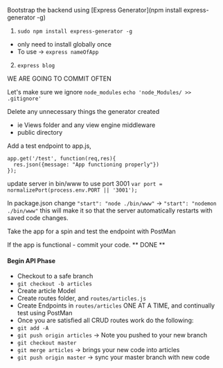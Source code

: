 Bootstrap the backend using [Express Generator](npm install express-generator -g)

1) `sudo npm install express-generator -g`
  - only need to install globally once
  - To use -> `express nameOfApp`
2) `express blog`

WE ARE GOING TO COMMIT OFTEN

Let's make sure we ignore `node_modules`
`echo 'node_Modules/ >> .gitignore'`

Delete any unnecessary things the generator created
  - ie Views folder and any view engine middleware
  - public directory

Add a test endpoint to app.js,
```
app.get('/test', function(req,res){
  res.json({message: "App functioning properly"})
});
```

update server in bin/www to use port 3001
`var port = normalizePort(process.env.PORT || '3001');`

In package.json change `"start": "node ./bin/www"` -> `"start": "nodemon ./bin/www"`
this will make it so that the server automatically restarts with saved code changes.

Take the app for a spin and test the endpoint with PostMan

If the app is functional - commit your code.
** DONE **

#### Begin API Phase

  - Checkout to a safe branch
  - `git checkout -b articles`
  - Create article Model
  - Create routes folder, and `routes/articles.js`
  - Create Endpoints in `routes/articles` ONE AT A TIME, and continually test using PostMan
  - Once you are satisfied all CRUD routes work do the following:
  - `git add -A`
  - `git push origin articles` -> Note you pushed to your new branch
  - `git checkout master`
  - `git merge articles` -> brings your new code into articles
  - `git push origin master` -> sync your master branch with new code
